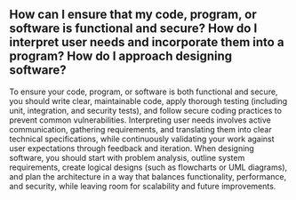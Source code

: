 How can I ensure that my code, program, or software is functional and secure?
How do I interpret user needs and incorporate them into a program?
How do I approach designing software?
-----------------------------------------------------------------------------
  To ensure your code, program, or software is both functional and secure, you should write clear, maintainable code, apply thorough testing (including unit, integration, and security tests), and follow secure coding practices to prevent common vulnerabilities. Interpreting user needs involves active communication, gathering requirements, and translating them into clear technical specifications, while continuously validating your work against user expectations through feedback and iteration. When designing software, you should start with problem analysis, outline system requirements, create logical designs (such as flowcharts or UML diagrams), and plan the architecture in a way that balances functionality, performance, and security, while leaving room for scalability and future improvements.
